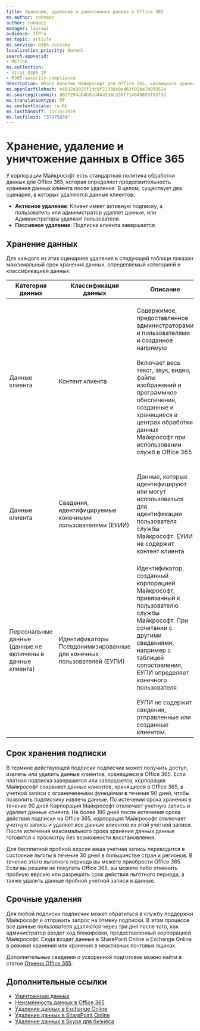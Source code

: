 ```yaml
---
title: Хранение, удаление и уничтожение данных в Office 365
ms.author: robmazz
author: robmazz
manager: laurawi
audience: ITPro
ms.topic: article
ms.service: O365-seccomp
localization_priority: Normal
search.appverid:
- MET150
ms.collection:
- Strat_O365_IP
- M365-security-compliance
description: Обзор политик Майкрософт для Office 365, касающихся хранения, удаления и уничтожения данных.
ms.openlocfilehash: e4632a3025f1dc0f22338c0a463f054a7b993524
ms.sourcegitcommit: 8027254ab4b9ed44a5b0c336f714049859f93f3d
ms.translationtype: MT
ms.contentlocale: ru-RU
ms.lasthandoff: 11/15/2019
ms.locfileid: "37975834"
---
```

# <a name="data-retention-deletion-and-destruction-in-office-365"></a>Хранение, удаление и уничтожение данных в Office 365

У корпорации Майкрософт есть стандартная политика обработки данных для Office 365, которая определяет продолжительность хранения данных клиента после удаления. В целом, существует два сценария, в которых удаляются данные клиентов:

- **Активное удаление**: Клиент имеет активную подписку, а пользователь или администратор удаляет данные, или Администраторы удаляют пользователя.
- **Пассивное удаление**: Подписка клиента завершается.

## <a name="data-retention"></a>Хранение данных

Для каждого из этих сценариев удаления в следующей таблице показан максимальный срок хранения данных, определяемый категорией и классификацией данных:

| Категория данных | Классификация данных | Описание | Примеры | Срок хранения |
|-----------------|-----------------|-----------------|----------------------------------|-------------------------------|
| Данные клиента | Контент клиента| Содержимое, предоставленное администраторами и пользователями и созданное напрямую <br><br> Включает весь текст, звук, видео, файлы изображений и программное обеспечение, созданные и хранящиеся в центрах обработки данных Майкрософт при использовании служб в Office 365 | Примеры наиболее часто используемых приложений Office 365, которые позволяют пользователям создавать данные: Word, Excel, PowerPoint, Outlook и OneNote. <br><br> Контент клиента также включает в себя и предоставленные пользователем секреты (пароли, сертификаты, ключи шифрования, ключи хранения) | **Сценарий активных удалений:** не более 30 дней <br><br> **Сценарий пассивного удаления:** не более 180 дней |
| Данные клиента | Сведения, идентифицируемые конечными пользователями (ЕУИИ) | Данные, которые идентифицируют или могут использоваться для идентификации пользователя службы Майкрософт. ЕУИИ не содержит контент клиента | Имя пользователя или отображаемое имя (домен \ имя_пользователя) <br><br> Имя участника-пользователя (name@domain) <br><br>  IP-адреса, зависящие от пользователя | **Сценарий активных удалений:** не более 180 дней (только действие администратора клиента) <br><br> **Сценарий пассивного удаления:** не более 180 дней |
| Персональные данные <br> (данные не включены в данные клиента) | Идентификаторы Псевдонимизированные для конечных пользователей (ЕУПИ) | Идентификатор, созданный корпорацией Майкрософт, привязанный к пользователю службы Майкрософт. При сочетании с другими сведениями, например с таблицей сопоставления, ЕУПИ определяет конечного пользователя <br><br> ЕУПИ не содержит сведения, отправленные или созданные клиентом. | Идентификаторы GUID пользователя, Пуидс или SID <br><br> Идентификаторы сеансов | **Сценарий активных удалений:** не более 30 дней <br><br> **Сценарий пассивного удаления:** не более 180 дней |

## <a name="subscription-retention"></a>Срок хранения подписки

В термине действующей подписки подписчик может получить доступ, извлечь или удалить данные клиентов, хранящиеся в Office 365. Если платная подписка завершается или завершается, корпорация Майкрософт сохраняет данные клиентов, хранящиеся в Office 365, в учетной записи с ограниченными функциями в течение 90 дней, чтобы позволить подписчику извлечь данные. По истечении срока хранения в течение 90 дней Корпорация Майкрософт отключает учетную запись и удаляет данные клиента. Не более 180 дней после истечения срока действия подписки на Office 365, корпорация Майкрософт отключает учетную запись и удаляет все данные клиентов из этой учетной записи. После истечения максимального срока хранения данных данные готовятся к просмотру без возможности восстановления.

Для бесплатной пробной версии ваша учетная запись переводится в состояние льготы в течение 30 дней в большинстве стран и регионов. В течение этого льготного периода вы можете приобрести Office 365. Если вы решили не покупать Office 365, вы можете либо отменить пробную версию или разрешить срок действия льготного периода, а также удалить данные пробной учетной записи и данные.

## <a name="expedited-deletion"></a>Срочные удаления

Для любой подписки подписчик может обратиться в службу поддержки Майкрософт и отправить запрос на отмену подписки. В этом процессе все данные пользователя удаляются через три дня после того, как администратор введет код блокировки, предоставленный корпорацией Майкрософт. Сюда входят данные в SharePoint Online и Exchange Online в режиме хранения или хранения в неактивных почтовых ящиках.

Дополнительные сведения о ускоренной подготовке можно найти в статье [Отмена Office 365](https://support.office.com/article/Cancel-Office-365-for-business-b1bc0bef-4608-4601-813a-cdd9f746709a).

## <a name="related-links"></a>Дополнительные ссылки

- [Уничтожение данных](office-365-data-destruction.md)
- [Неизменность данных в Office 365](office-365-data-immutability.md)
- [Удаление данных в Exchange Online](office-365-exchange-online-data-deletion.md)
- [Удаление данных в SharePoint Online](office-365-sharepoint-online-data-deletion.md)
- [Удаление данных в Skype для бизнеса](office-365-skype-data-deletion.md)